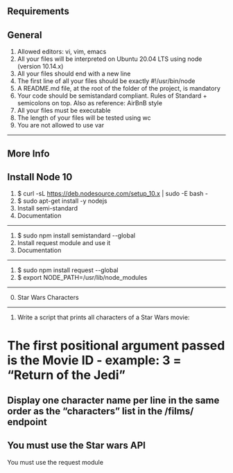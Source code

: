Requirements
----------------------------------------------------------------------------------------
General
--------------------------------------------------------------------------------------
1. Allowed editors: vi, vim, emacs
2. All your files will be interpreted on Ubuntu 20.04 LTS using node (version 10.14.x)
3. All your files should end with a new line
4. The first line of all your files should be exactly #!/usr/bin/node
5. A README.md file, at the root of the folder of the project, is mandatory
6. Your code should be semistandard compliant. Rules of Standard + semicolons on top. Also as reference: AirBnB style
7. All your files must be executable
8. The length of your files will be tested using wc
9. You are not allowed to use var
------------------------------------------------------------------------------------
More Info
--------------------------------------------------------------------------------------
Install Node 10
-------------------------------------------------------------------------------------
1. $ curl -sL https://deb.nodesource.com/setup_10.x | sudo -E bash -
2. $ sudo apt-get install -y nodejs
3. Install semi-standard
4. Documentation
--------------------------------------------------------------------------------------
1. $ sudo npm install semistandard --global
2. Install request module and use it
3. Documentation
----------------------------------------------------------------------------------------
1. $ sudo npm install request --global
2. $ export NODE_PATH=/usr/lib/node_modules
------------------------------------------------------------------------------------------
0. Star Wars Characters
----------------------------------------------------------------------------------------------------------
1. Write a script that prints all characters of a Star Wars movie:

The first positional argument passed is the Movie ID - example: 3 = “Return of the Jedi”
===========================================================================================================
Display one character name per line in the same order as the “characters” list in the /films/ endpoint
------------------------------------------------------------------------------------------------------
You must use the Star wars API
----------------------------------------------------------------------------------------------------------
You must use the request module
